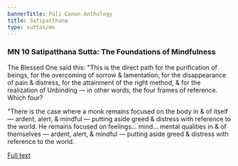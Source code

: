 ```yaml
---
bannerTitle: Pali Canon Anthology
title: Satipatthana
type: suttas/mn
---
```


### MN 10 Satipatthana Sutta: The Foundations of Mindfulness

The Blessed One said this: "This is the direct path for the
purification of beings, for the overcoming of sorrow & lamentation,
for the disappearance of pain & distress, for the attainment of the
right method, & for the realization of Unbinding — in other words,
the four frames of reference. Which four?

"There is the case where a monk remains focused on the body in & of
itself — ardent, alert, & mindful — putting aside greed & distress
with reference to the world. He remains focused on feelings...
mind... mental qualities in & of themselves — ardent, alert, &
mindful — putting aside greed & distress with reference to the
world.

[Full text](https://www.dhammatalks.org/suttas/MN/MN14.html)
